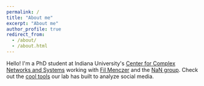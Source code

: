 ```yaml
---
permalink: /
title: "About me"
excerpt: "About me"
author_profile: true
redirect_from: 
  - /about/
  - /about.html
---
```


Hello! I'm a PhD student at Indiana University's [Center for Complex Networks and Systems](http://cnets.indiana.edu/) working with [Fil Menczer](http://cnets.indiana.edu/fil/) and the [NaN group](http://cnets.indiana.edu/groups/nan/). Check out the [cool tools](https://osome.iuni.iu.edu/tools/) our lab has built to analyze social media.
